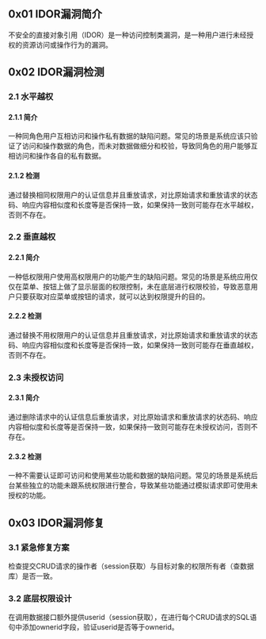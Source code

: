 ## 0x01 IDOR漏洞简介

​	不安全的直接对象引用（IDOR）是一种访问控制类漏洞，是一种用户进行未经授权的资源访问或操作行为的漏洞。

## 0x02 IDOR漏洞检测

### 2.1 水平越权

#### 2.1.1 简介

​	一种同角色用户互相访问和操作私有数据的缺陷问题。常见的场景是系统应该只验证了访问和操作数据的角色，而未对数据做细分和校验，导致同角色的用户能够互相访问和操作各自的私有数据。

#### 2.1.2 检测

​	通过替换相同权限用户的认证信息并且重放请求，对比原始请求和重放请求的状态码、响应内容相似度和长度等是否保持一致，如果保持一致则可能存在水平越权，否则不存在。

### 2.2 垂直越权

#### 2.2.1 简介

​	一种低权限用户使用高权限用户的功能产生的缺陷问题。常见的场景是系统应用仅仅在菜单、按钮上做了显示层面的权限控制，未在底层进行权限校验，导致恶意用户只要获取对应菜单或按钮的请求，就可以达到权限提升的目的。

#### 2.2.2 检测

​	通过替换不用权限用户的认证信息并且重放请求，对比原始请求和重放请求的状态码、响应内容相似度和长度等是否保持一致，如果保持一致则可能存在垂直越权，否则不存在。

### 2.3 未授权访问

#### 2.3.1 简介

​	通过删除请求中的认证信息后重放请求，对比原始请求和重放请求的状态码、响应内容相似度和长度等是否保持一致，如果保持一致则可能存在未授权访问，否则不存在。

#### 2.3.2 检测

​	一种不需要认证即可访问和使用某些功能和数据的缺陷问题。常见的场景是系统后台某些独立的功能未跟系统权限进行整合，导致某些功能通过模拟请求即可使用未授权的功能。

## 0x03 IDOR漏洞修复

### 3.1 紧急修复方案

​	检查提交CRUD请求的操作者（session获取）与目标对象的权限所有者（查数据库）是否一致。

### 3.2 底层权限设计

​	在调用数据接口额外提供userid（session获取），在进行每个CRUD请求的SQL语句中添加ownerid字段，验证userid是否等于ownerid。

